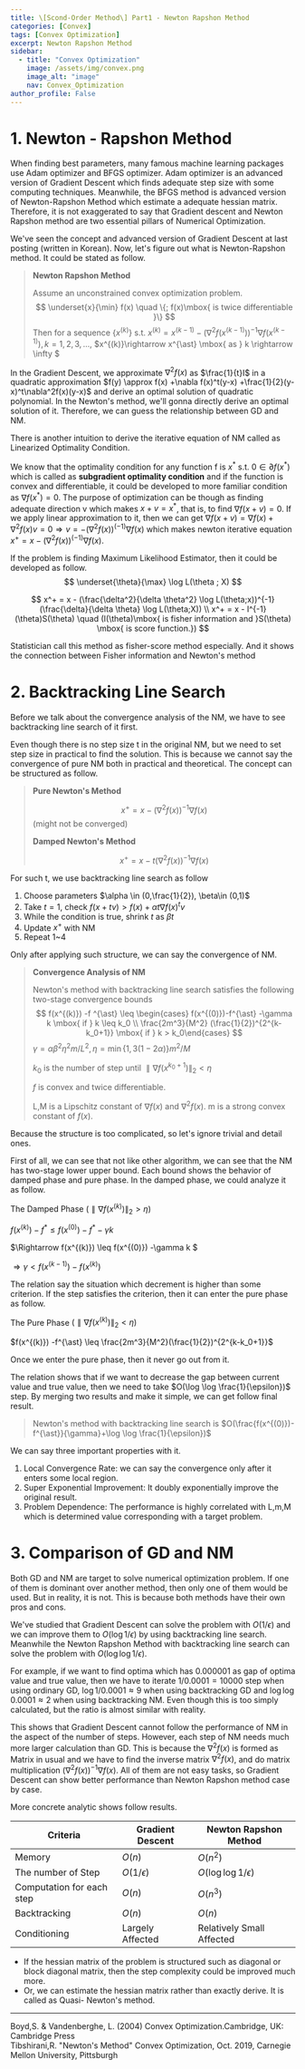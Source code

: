 ```yaml
---
title: \[Scond-Order Method\] Part1 - Newton Rapshon Method
categories: [Convex]
tags: [Convex Optimization]
excerpt: Newton Rapshon Method
sidebar:
  - title: "Convex Optimization"
    image: /assets/img/convex.png
    image_alt: "image"
    nav: Convex_Optimization
author_profile: False
---
```




# 1. Newton - Rapshon Method

 When finding best parameters, many famous machine learning packages use Adam optimizer and BFGS optimizer. Adam optimizer is an advanced version of Gradient Descent which finds adequate step size with some computing techniques. Meanwhile, the BFGS method is advanced version of Newton-Rapshon Method which estimate a adequate hessian matrix. Therefore, it is not exaggerated to say that Gradient descent and Newton Rapshon method are two essential pillars of Numerical Optimization. 

 We've seen the concept and advanced version of Gradient Descent at last posting (written in Korean). Now, let's figure out what is Newton-Rapshon method. It could be stated as follow.

> **Newton Rapshon Method**
>
> Assume an unconstrained convex optimization problem.
> $$
> \underset{x}{\min} f(x) \quad \{; f(x)\mbox{ is twice differentiable }\}
> $$
> Then for a sequence $\{x^{(k)}\} \mbox{ s.t. }x^{(k)} = x^{(k-1)} -(\nabla^2 f(x^{(k-1)}))^{-1}\nabla f(x^{(k-1)}) , k=1,2,3,...$, $x^{(k)}\rightarrow x^{\ast} \mbox{ as } k \rightarrow \infty $



In the Gradient Descent, we approximate $\nabla^2f(x)$ as $\frac{1}{t}I$ in a quadratic approximation  $f(y) \approx f(x) +\nabla f(x)^t(y-x) +\frac{1}{2}(y-x)^t\nabla^2f(x)(y-x)$ and derive an optimal solution of quadratic polynomial. In the Newton's method, we'll gonna directly derive an optimal solution of it. Therefore, we can guess the relationship between GD and NM. 

 There is another intuition to derive the iterative equation of NM called as Linearized Optimality Condition. 

 We know that the optimality condition for any function f is $x^{\ast}$ s.t. $0 \in \partial f(x^\ast)$ which is called as **subgradient optimality condition** and if the function is convex and differentiable, it could be developed to more familiar condition as $\nabla f(x^{\ast}) =0$. The purpose of optimization can be though as finding adequate direction v which makes $x+v = x^{\ast}$, that is, to find $\nabla f(x+v)=0$. If we apply linear approximation to it, then we can get $\nabla f(x+v) = \nabla f(x) + \nabla^2 f(x)v=0 \Rightarrow v = -(\nabla^2 f(x))^{(-1)}\nabla f(x)$ which makes newton iterative equation $x^+ = x-(\nabla^2 f(x))^{(-1)}\nabla f(x)$.

If the problem is finding Maximum Likelihood Estimator, then it could be developed as follow.
$$
\underset{\theta}{\max} \log L(\theta ; X)
$$

$$
x^+ = x - (\frac{\delta^2}{\delta \theta^2} \log L(\theta;x))^{-1}(\frac{\delta}{\delta \theta} \log L(\theta;X))
\\
x^+ = x - I^{-1}(\theta)S(\theta) \quad (I(\theta)\mbox{ is fisher information and }S(\theta) \mbox{ is score function.})
$$

Statistician call this method as fisher-score method especially. And it shows the connection between Fisher information and Newton's method



# 2. Backtracking Line Search

 Before we talk about the convergence analysis of the NM, we have to see backtracking line search of it first. 

Even though there is no step size t in the original NM, but we need to set step size in practical to find the solution. This is because we cannot say the convergence of pure NM both in practical and theoretical. The concept can be structured as follow. 

> **Pure Newton's Method**
>
> $$x^+ = x - (\nabla^2 f(x))^{-1} \nabla f(x)$$ (might not be converged)
>
> **Damped Newton's Method**
>
> $$x^{+} = x - t(\nabla^2 f(x))^{-1} \nabla f(x)$$

For such t, we use backtracking line search as follow

1. Choose parameters $\alpha \in (0,\frac{1}{2}), \beta\in (0,1)$
2. Take $t=1$, check $f(x +tv) > f(x) +\alpha t \nabla f(x)^tv$
3. While the condition is true, shrink $t$ as $\beta t$
4. Update $x^+$ with NM
5. Repeat 1~4



Only after applying such structure, we can say the convergence of NM. 

> **Convergence Analysis of NM**
>
> Newton's method with backtracking line search satisfies the following two-stage convergence bounds
> $$
> f(x^{(k)}) -f ^{\ast} \leq \begin{cases} f(x^{(0)})-f^{\ast} -\gamma k \mbox{ if } k \leq k_0  \\ \frac{2m^3}{M^2} (\frac{1}{2})^{2^{k-k_0+1}} \mbox{ if } k > k_0\end{cases}
> $$
> $\gamma = \alpha\beta^2\eta^2m/L^2 , \eta =\min\{1,3(1-2\alpha)\}m^2/M$
>
> $k_0$ is the number of step until $\parallel \nabla f(x^{k_0+1}) \parallel_2 < \eta$
>
> $f$ is convex and twice differentiable. 
>
> L,M is a Lipschitz constant of $\nabla f(x)$ and $\nabla^2 f(x)$. m is a strong convex constant of $f(x)$.

 Because the structure is too complicated, so let's ignore trivial and detail ones. 

First of all, we can see that not like other algorithm, we can see that the NM has two-stage lower upper bound. Each bound shows the behavior of damped phase and pure phase. In the damped phase,  we could analyze it as follow.

The Damped Phase $(\parallel \nabla f(x^{(k)}) \parallel_2 > \eta)$

$f(x^{(k)})-f^{\ast} \leq f(x^{(0)})-f^{\ast}-\gamma k$

$\Rightarrow f(x^{(k)}) \leq f(x^{(0)}) -\gamma k $

$\Rightarrow \gamma < f(x^{(k-1)}) - f(x^{(k)})$

The relation say the situation which decrement is higher than some criterion. If the step satisfies the criterion, then it can enter the pure phase as follow. 

The Pure Phase $(\parallel \nabla f(x^{(k)}) \parallel_2 < \eta)$

$f(x^{(k)}) -f^{\ast} \leq \frac{2m^3}{M^2}(\frac{1}{2})^{2^{k-k_0+1}}$

Once we enter the pure phase, then it never go out from it. 

The relation shows that if we want to decrease the gap between current value and true value, then we need to take $O(\log \log \frac{1}{\epsilon})$ step. By merging two results and make it simple, we can get follow final result. 

> Newton's method with backtracking line search is $O(\frac{f(x^{(0)})-f^{\ast}}{\gamma}+\log \log \frac{1}{\epsilon})$



We can say three important properties with it. 

1. Local Convergence Rate: we can say the convergence only after it enters some local region.
2. Super Exponential Improvement: It doubly exponentially improve the original result. 
3. Problem Dependence: The performance is highly correlated with L,m,M which is determined value corresponding with a target problem.



# 3. Comparison of GD and NM

 Both GD and NM are target to solve numerical optimization problem. If one of them is dominant over another method, then only one of them would be used. But in reality, it is not. This is because both methods have their own pros and cons. 

 We've studied that Gradient Descent can solve the problem with $O(1/\epsilon)$ and we can improve them to $O(\log 1/\epsilon)$ by using backtracking line search. Meanwhile the Newton Rapshon Method with backtracking line search can solve the problem with $O(\log \log 1/\epsilon)$. 

 For example, if we want to find optima which has 0.000001 as gap of optima value and true value, then we have to iterate $1/0.0001 =10000$ step when using ordinary GD, $\log 1/0.0001  \approx 9$ when using backtracking GD and $\log \log 0.0001 \approx 2$ when using backtracking NM. Even though this is too simply calculated, but the ratio is almost similar with reality.

 This shows that Gradient Descent cannot follow the performance of NM in the aspect of the number of steps. However, each step of NM needs much more larger calculation than GD. This is because the $\nabla ^2 f(x)$ is formed as Matrix in usual and we have to find the inverse matrix $\nabla^2 f(x)$, and do matrix multiplication $(\nabla^2 f(x))^{-1}\nabla f(x)$. All of them are not easy tasks, so Gradient Descent can show better performance than Newton Rapshon method case by case.

 More concrete analytic shows follow results. 

| Criteria                  | Gradient Descent | Newton Rapshon Method     |
| ------------------------- | ---------------- | ------------------------- |
| Memory                    | $O(n)$           | $O(n^2)$                  |
| The number of Step        | $O(1/\epsilon)$  | $O(\log \log 1/\epsilon)$ |
| Computation for each step | $O(n)$           | $O(n^3)$                  |
| Backtracking              | $O(n)$           | $O(n)$                    |
| Conditioning              | Largely Affected | Relatively Small Affected |

- If the hessian matrix of the problem is structured such as diagonal or block diagonal matrix, then the step complexity could be improved much more. 
- Or, we can estimate the hessian matrix rather than exactly derive. It is called as Quasi- Newton's method.

 ***
 Boyd,S. & Vandenberghe, L. (2004) Convex Optimization.Cambridge, UK: Cambridge Press  
 Tibshirani,R. "Newton's Method" Convex Optimization, Oct. 2019, Carnegie Mellon University, Pittsburgh
